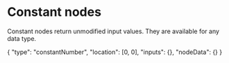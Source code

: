 # Constant nodes

Constant nodes return unmodified input values. They are available for any data type.

<Node>
    {
        "type": "constantNumber",
        "location": [0, 0],
        "inputs": {},
        "nodeData": {}
    }
</Node>
